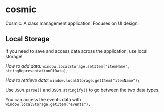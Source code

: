 # cosmic
Cosmic: A class management application. Focuses on UI design.

## Local Storage
If you need to save and access data across the application, use local storage!

_How to add data:_
`window.localStorage.setItem("itemName", stringRepresentationOfData);`

_How to retrieve data:_
`window.localStorage.getItem("itemName");`

Use `JSON.parse()` and `JSON.stringify()` to go between the two data types.

You can access the events data with `window.localStorage.getItem("events");`
